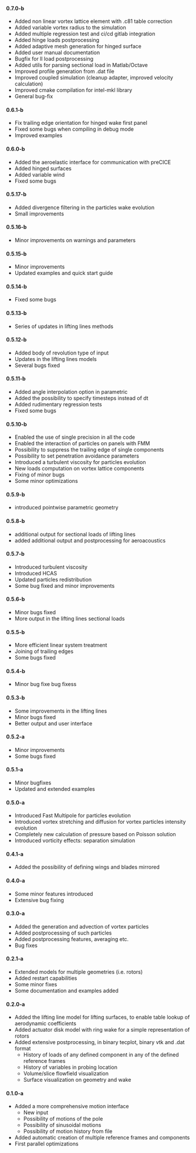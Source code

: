 #### 0.7.0-b

- Added non linear vortex lattice element with .c81 table correction
- Added variable vortex radius to the simulation
- Added multiple regression test and ci/cd gitlab integration
- Added hinge loads postprocessing
- Added adaptive mesh generation for hinged surface  
- Added user manual documentation
- Bugfix for ll load postprocessing
- Added utils for parsing sectional load in Matlab/Octave
- Improved profile generation from .dat file
- Improved coupled simulation (cleanup adapter, improved velocity calculation)
- Improved cmake compilation for intel-mkl library
- General bug-fix

#### 0.6.1-b

- Fix trailing edge orientation for hinged wake first panel
- Fixed some bugs when compiling in debug mode
- Improved examples

#### 0.6.0-b

- Added the aeroelastic interface for communication with preCICE
- Added hinged surfaces
- Added variable wind
- Fixed some bugs

#### 0.5.17-b

- Added divergence filtering in the particles wake evolution
- Small improvements

#### 0.5.16-b

- Minor improvements on warnings and parameters

#### 0.5.15-b

- Minor improvements
- Updated examples and quick start guide

#### 0.5.14-b

- Fixed some bugs

#### 0.5.13-b

- Series of updates in lifting lines methods

#### 0.5.12-b

- Added body of revolution type of input
- Updates in the lifting lines models
- Several bugs fixed

#### 0.5.11-b

- Added angle interpolation option in parametric
- Added the possibility to specify timesteps instead of dt
- Added rudimentary regression tests
- Fixed some bugs

#### 0.5.10-b

- Enabled the use of single precision in all the code
- Enabled the interaction of particles on panels with FMM
- Possibility to suppress the trailing edge of single components
- Possibility to set penetration avoidance parameters
- Introduced a turbulent viscosity for particles evolution
- New loads computation on vortex lattice components
- Fixing of minor bugs
- Some minor optimizations

#### 0.5.9-b

- introduced pointwise parametric geometry 

#### 0.5.8-b

- additional output for sectional loads of lifting lines
- added additional output and postprocessing for aeroacoustics

#### 0.5.7-b

- Introduced turbulent viscosity
- Introduced HCAS
- Updated particles redistribution
- Some bug fixed and minor improvements

#### 0.5.6-b

- Minor bugs fixed
- More output in the lifting lines sectional loads

#### 0.5.5-b

- More efficient linear system treatment
- Joining of trailing edges
- Some bugs fixed

#### 0.5.4-b

- Minor bug fixe bug fixess 

#### 0.5.3-b

- Some improvements in the lifting lines
- Minor bugs fixed
- Better output and user interface

#### 0.5.2-a

- Minor improvements
- Some bugs fixed


#### 0.5.1-a

- Minor bugfixes
- Updated and extended examples

#### 0.5.0-a

- Introduced Fast Multipole for particles evolution
- Introduced vortex stretching and diffusion for vortex particles intensity evolution
- Completely new calculation of pressure based on Poisson solution
- Introduced vorticity effects: separation simulation

#### 0.4.1-a

- Added the possibility of defining wings and blades mirrored

#### 0.4.0-a

- Some minor features introduced
- Extensive bug fixing

#### 0.3.0-a

- Added the generation and advection of vortex particles
- Added postprocessing of such particles
- Added postprocessing features, averaging etc.
- Bug fixes

#### 0.2.1-a

- Extended models for multiple geometries (i.e. rotors)
- Added restart capabilities
- Some minor fixes
- Some documentation and examples added

#### 0.2.0-a

- Added the lifting line model for lifting surfaces, to enable table lookup of aerodynamic coefficients
- Added actuator disk model with ring wake for a simple representation of rotors
- Added extensive postprocessing, in binary tecplot, binary vtk and .dat format
  - History of loads of any defined component in any of the defined reference frames
  - History of variables in probing location
  - Volume/slice flowfield visualization
  - Surface visualization on geometry and wake


#### 0.1.0-a

- Added a more comprehensive motion interface
  - New input
  - Possibility of motions of the pole
  - Possibility of sinusoidal motions
  - Possibility of motion history from file
- Added automatic creation of multiple reference frames and components
- First parallel optimizations
